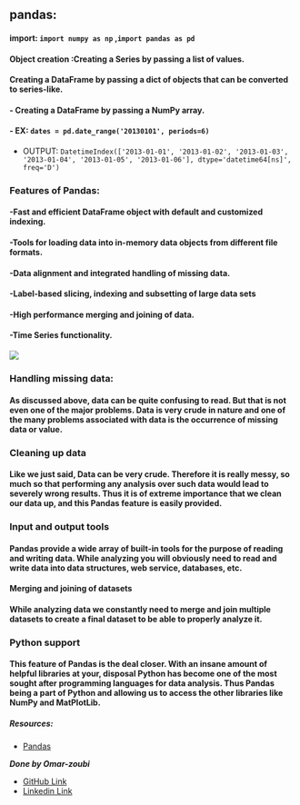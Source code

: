 ## pandas:
#### import: `import numpy as np` ,`import pandas as pd`
#### Object creation :Creating a Series by passing a list of values.

#### Creating a DataFrame by passing a dict of objects that can be converted to series-like.
#### - Creating a DataFrame by passing a NumPy array.
#### - EX: `dates = pd.date_range('20130101', periods=6)`
 - OUTPUT: `DatetimeIndex(['2013-01-01', '2013-01-02', '2013-01-03', '2013-01-04',
               '2013-01-05', '2013-01-06'],
              dtype='datetime64[ns]', freq='D')`


### Features of Pandas:
#### -Fast and efficient DataFrame object with default and customized indexing.
#### -Tools for loading data into in-memory data objects from different file formats.
#### -Data alignment and integrated handling of missing data.
#### -Label-based slicing, indexing and subsetting of large data sets
#### -High performance merging and joining of data.
#### -Time Series functionality.

![](https://data-flair.training/blogs/wp-content/uploads/sites/2/2019/04/Python-Pandas-Applications-1200x720.jpg)


### Handling missing data:
#### As discussed above, data can be quite confusing to read. But that is not even one of the major problems. Data is very crude in nature and one of the many problems associated with data is the occurrence of missing data or value.

### Cleaning up data
#### Like we just said, Data can be very crude. Therefore it is really messy, so much so that performing any analysis over such data would lead to severely wrong results. Thus it is of extreme importance that we clean our data up, and this Pandas feature is easily provided.

### Input and output tools
#### Pandas provide a wide array of built-in tools for the purpose of reading and writing data. While analyzing you will obviously need to read and write data into data structures, web service, databases, etc.

#### Merging and joining of datasets
#### While analyzing data we constantly need to merge and join multiple datasets to create a final dataset to be able to properly analyze it. 
### Python support
#### This feature of Pandas is the deal closer. With an insane amount of helpful libraries at your, disposal Python has become one of the most sought after programming languages for data analysis. Thus Pandas being a part of Python and allowing us to access the other libraries like NumPy and MatPlotLib.

##### Resources:

- [Pandas](https://data-flair.training/blogs/python-pandas-features/)





***Done by Omar-zoubi***
- [GitHub Link](https://github.com/Omar-zoubi)
- [Linkedin Link](https://www.linkedin.com/in/omar-alzoubi-54034bb4/)